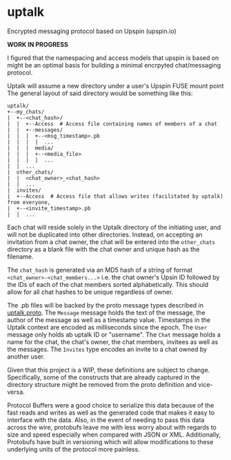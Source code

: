# uptalk
Encrypted messaging protocol based on Upspin (upspin.io)

**WORK IN PROGRESS**

I figured that the namespacing and access models that upspin is based on might be an optimal basis for building a minimal encrpyted chat/messaging protocol.

Uptalk will assume a new directory under a user's Upspin FUSE mount point
The general layout of said directory would be something like this:

```
uptalk/
+--my_chats/
|  +--<chat_hash>/
|  |  +--Access  # Access file containing names of members of a chat
|  |  +--messages/
|  |  |  +--<msg_timestamp>.pb 
|  |  |  |  ...
|  |  |  media/
|  |  |  +--<media_file>
|  |  |  |  ...
|  |  ...
|  other_chats/
|  |  <chat_owner>_<chat_hash>
|  |  ...
|  invites/
|  +--Access  # Access file that allows writes (facilitated by uptalk) from everyone, 
|  +--<invite_timestamp>.pb
|  |  ...
```

Each chat will reside solely in the Uptalk directory of the initiating user, and will not be duplicated into other directories.
Instead, on accepting an invitation from a chat owner, the chat will be entered into the `other_chats` directory as a blank file with the chat owner and unique hash as the filename.

The `chat_hash` is generated via an MD5 hash of a string of format `<chat_owner>-<chat_members...>` i.e. the chat owner's Upsin ID followed by the IDs of each of the chat members sorted alphabetically.
This should allow for all chat hashes to be unique regardless of owner.

The .pb files will be backed by the proto message types described in [uptalk.proto](./uptalk.proto). 
The `Message` message holds the text of the message, the author of the message as well as a timestamp value. Timestamps in the Uptalk context are encoded as milliseconds since the epoch.
The `User` message only holds ab uptalk ID or "username".
The `Chat` message holds a name for the chat, the chat's owner, the chat members, invitees as well as the messages.
The `Invites` type encodes an invite to a chat owned by another user.

Given that this project is a WIP, these definitions are subject to change.
Specifically, some of the constructs that are already captured in the directory structure might be removed from the proto definition and vice-versa.

Protocol Buffers were a good choice to serialize this data because of the fast reads and writes as well as the generated code that makes it easy to interface with the data.
Also, in the event of needing to pass this data across the wire, protobufs leave me with less worry about with regards to size and speed especially when compared with JSON or XML. 
Additionally, Protobufs have built in versioning which will allow modifications to these underlying units of the protocol more painless.



